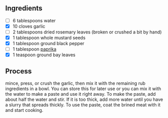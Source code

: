 ## Ingredients
- [ ] 6 tablespoons water
- [x] 10 cloves garlic
- [ ] 2 tablespoons dried rosemary leaves (broken or crushed a bit by hand)
- [x] 1 tablespoon whole mustard seeds
- [x] 1 tablespoon ground black pepper
- [ ] 1 tablespoon [paprika](https://amazingribs.com/more-technique-and-science/more-ingredients-glossaries/science-chiles-peppers-and-hot-sauces/)
- [x] 1 teaspoon ground bay leaves

## Process
mince, press, or crush the garlic, then mix it with the remaining rub ingredients in a bowl. You can store this for later use or you can mix it with the water to make a paste and use it right away. To make the paste, add about half the water and stir. If it is too thick, add more water until you have a slurry that spreads thickly. To use the paste, coat the brined meat with it and start cooking.